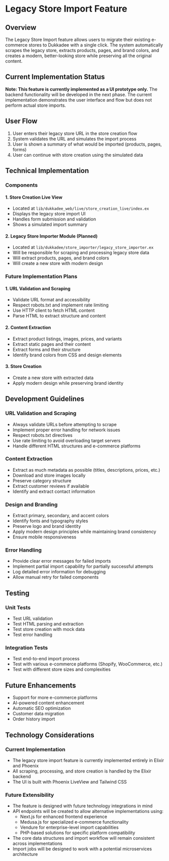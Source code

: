 # Legacy Store Import Feature

## Overview
The Legacy Store Import feature allows users to migrate their existing e-commerce stores to Dukkadee with a single click. The system automatically scrapes the legacy store, extracts products, pages, and brand colors, and creates a modern, better-looking store while preserving all the original content.

## Current Implementation Status
**Note: This feature is currently implemented as a UI prototype only.** The backend functionality will be developed in the next phase. The current implementation demonstrates the user interface and flow but does not perform actual store imports.

## User Flow
1. User enters their legacy store URL in the store creation flow
2. System validates the URL and simulates the import process
3. User is shown a summary of what would be imported (products, pages, forms)
4. User can continue with store creation using the simulated data

## Technical Implementation

### Components

#### 1. Store Creation Live View
- Located at `lib/dukkadee_web/live/store_creation_live/index.ex`
- Displays the legacy store import UI
- Handles form submission and validation
- Shows a simulated import summary

#### 2. Legacy Store Importer Module (Planned)
- Located at `lib/dukkadee/store_importer/legacy_store_importer.ex`
- Will be responsible for scraping and processing legacy store data
- Will extract products, pages, and brand colors
- Will create a new store with modern design

### Future Implementation Plans

#### 1. URL Validation and Scraping
- Validate URL format and accessibility
- Respect robots.txt and implement rate limiting
- Use HTTP client to fetch HTML content
- Parse HTML to extract structure and content

#### 2. Content Extraction
- Extract product listings, images, prices, and variants
- Extract static pages and their content
- Extract forms and their structure
- Identify brand colors from CSS and design elements

#### 3. Store Creation
- Create a new store with extracted data
- Apply modern design while preserving brand identity

## Development Guidelines

### URL Validation and Scraping
- Always validate URLs before attempting to scrape
- Implement proper error handling for network issues
- Respect robots.txt directives
- Use rate limiting to avoid overloading target servers
- Handle different HTML structures and e-commerce platforms

### Content Extraction
- Extract as much metadata as possible (titles, descriptions, prices, etc.)
- Download and store images locally
- Preserve category structure
- Extract customer reviews if available
- Identify and extract contact information

### Design and Branding
- Extract primary, secondary, and accent colors
- Identify fonts and typography styles
- Preserve logo and brand identity
- Apply modern design principles while maintaining brand consistency
- Ensure mobile responsiveness

### Error Handling
- Provide clear error messages for failed imports
- Implement partial import capability for partially successful attempts
- Log detailed error information for debugging
- Allow manual retry for failed components

## Testing

### Unit Tests
- Test URL validation
- Test HTML parsing and extraction
- Test store creation with mock data
- Test error handling

### Integration Tests
- Test end-to-end import process
- Test with various e-commerce platforms (Shopify, WooCommerce, etc.)
- Test with different store sizes and complexities

## Future Enhancements
- Support for more e-commerce platforms
- AI-powered content enhancement
- Automatic SEO optimization
- Customer data migration
- Order history import

## Technology Considerations

### Current Implementation
- The legacy store import feature is currently implemented entirely in Elixir and Phoenix
- All scraping, processing, and store creation is handled by the Elixir backend
- The UI is built with Phoenix LiveView and Tailwind CSS

### Future Extensibility
- The feature is designed with future technology integrations in mind
- API endpoints will be created to allow alternative implementations using:
  - Next.js for enhanced frontend experience
  - Medusa.js for specialized e-commerce functionality
  - Vendure for enterprise-level import capabilities
  - PHP-based solutions for specific platform compatibility
- The core data structures and import workflow will remain consistent across implementations
- Import jobs will be designed to work with a potential microservices architecture
